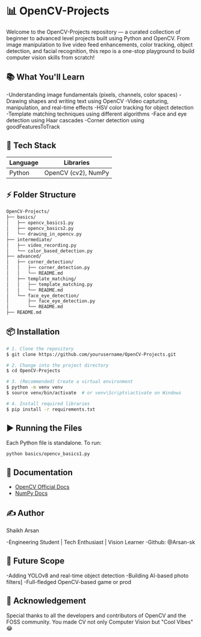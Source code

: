 # 📊 OpenCV-Projects

Welcome to the OpenCV-Projects repository — a curated collection of beginner to advanced level projects built using Python and OpenCV. From image manipulation to live video feed enhancements, color tracking, object detection, and facial recognition, this repo is a one-stop playground to build computer vision skills from scratch!

## 📚 What You'll Learn

-Understanding image fundamentals (pixels, channels, color spaces)
-Drawing shapes and writing text using OpenCV
-Video capturing, manipulation, and real-time effects
-HSV color tracking for object detection
-Template matching techniques using different algorithms
-Face and eye detection using Haar cascades
-Corner detection using goodFeaturesToTrack

## 🚀 Tech Stack

| Language | Libraries           |
|----------|---------------------|
| Python   | OpenCV (cv2), NumPy |

## ⚡ Folder Structure
```sh
OpenCV-Projects/
├── basics/
│   ├── opencv_basics1.py
│   ├── opencv_basics2.py
│   └── drawing_in_opencv.py
├── intermediate/
│   ├── video_recording.py
│   └── color_based_detection.py
├── advanced/
│   ├── corner_detection/
│   │   ├── corner_detection.py
│   │   └── README.md
│   ├── template_matching/
│   │   ├── template_matching.py
│   │   └── README.md
│   └── face_eye_detection/
│       ├── face_eye_detection.py
│       └── README.md
├── README.md
```

## 📦 Installation
```sh
# 1. Clone the repository
$ git clone https://github.com/yourusername/OpenCV-Projects.git

# 2. Change into the project directory
$ cd OpenCV-Projects

# 3. (Recommended) Create a virtual environment
$ python -m venv venv
$ source venv/bin/activate  # or venv\Scripts\activate on Windows

# 4. Install required libraries
$ pip install -r requirements.txt
```

## ▶️ Running the Files
Each Python file is standalone. To run:
```sh
python basics/opencv_basics1.py
```

## 📝 Documentation
- [OpenCV Official Docs](https://docs.opencv.org/4.x/index.html)
- [NumPy Docs](https://numpy.org/doc/)

## ✍️ Author

Shaikh Arsan

-Engineering Student | Tech Enthusiast | Vision Learner
-Github: @Arsan-sk

## 🚀 Future Scope
-Adding YOLOv8 and real-time object detection
-Building AI-based photo filters]
-Full-fledged OpenCV-based game or prod

## 🎉 Acknowledgement
Special thanks to all the developers and contributors of OpenCV and the FOSS community. You made CV not only Computer Vision but "Cool Vibes" 😂